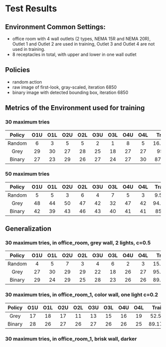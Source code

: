 # Test Results
## Environment Common Settings:
- office room with 4 wall outlets (2 types, NEMA 15R and NEMA 20R), Outlet 1 and Outlet 2 are used in training, Outlet 3 and Outlet 4 are not used in training.
- 8 receptacles in total, with upper and lower in one wall outlet

## Policies
- random action
- raw image of first-look, gray-scaled, iteration 6850
- binary image with detected bounding box, iteration 6850

## Metrics of the Environment used for training
### 30 maximum tries
| Policy | **O1U** | **O1L** | **O2U** | **O2L** | O3U | O3L | O4U | O4L | **Train** | Test | Overall |
|:---:|:---:|:---:|:---:|:---:|:---:|:---:|:---:|:---:|:---:|:---:|:---:|
| Random | 6 | 3 | 5 | 5 | 2 | 1 | 8 | 5 | 16.83% | 13.33% | 14.58% |
| Grey | 29 | 30 | 27 | 28 | 25 | 18 | 27 | 27 | 95% | 80.83% | 87.92% |
| Binary | 27 | 23 | 29 | 26 | 27 | 24 | 27 | 30 | 87.5% | 90% | 88.75% |

### 50 maximum tries
| Policy | **O1U** | **O1L** | **O2U** | **O2L** | O3U | O3L | O4U | O4L | **Train** | Test | Overall |
|:---:|:---:|:---:|:---:|:---:|:---:|:---:|:---:|:---:|:---:|:---:|:---:|
| Random | 5 | 5 | 3 | 6 | 4 | 7 | 5 | 3 | 9.5% | 9.5% | 9.5% | 3.348 | 17.3 |
| Grey | 48 | 44 | 50 | 47 | 42 | 32 | 47 | 42 | 94.5% | 81.5% | 88% | 4.49 | 10.85 |
| Binary | 42 | 39 | 43 | 46 | 43 | 40 | 41 | 41 | 85% | 82.5% | 83.75% | 4.29 | 11.48 |

## Generalization
### 30 maximum tries, in office_room, grey wall, 2 lights, c=0.5
| Policy | **O1U** | **O1L** | **O2U** | **O2L** | O3U | O3L | O4U | O4L | **Train** | Test | Overall |
|:---:|:---:|:---:|:---:|:---:|:---:|:---:|:---:|:---:|:---:|:---:|:---:|
| Random | 4 | 5 | 7 | 3 | 4 | 6 | 2 | 3 | 15.83% | 12.5% | 14.17% |
| Grey | 27 | 30 | 29 | 29 | 22 | 18 | 26 | 27 | 95.83% | 77.5% | 86.67% |
| Binary | 29 | 24 | 29 | 25 | 28 | 23 | 26 | 26 | 89.17% | 85.83% | 87.5% |

### 30 maximum tries, in office_room_1, color wall, one light c=0.2
| Policy | **O1U** | **O1L** | **O2U** | **O2L** | O3U | O3L | O4U | O4L | **Train** | Test | Overall |
|:---:|:---:|:---:|:---:|:---:|:---:|:---:|:---:|:---:|:---:|:---:|:---:|
| Grey | 17 | 18 | 17 | 11 | 13 | 15 | 16 | 19 | 52.5% | 52.5% | 52.5% |
| Binary | 28 | 26 | 27 | 26 | 27 | 26 | 26 | 25 | 89.17% | 86.67% | 87.92% |

### 30 maximum tries, in office_room_1, brisk wall, darker
